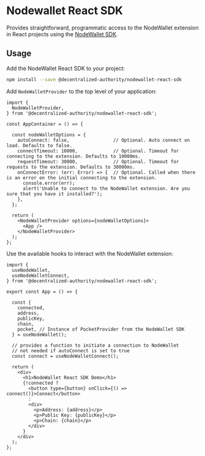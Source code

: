 # Nodewallet React SDK
Provides straightforward, programmatic access to the NodeWallet extension in React projects using the [NodeWallet SDK](https://github.com/decentralized-authority/nodewallet/tree/master/packages/sdk).

## Usage
Add the NodeWallet React SDK to your project:
```sh
npm install --save @decentralized-authority/nodewallet-react-sdk
```
Add `NodeWalletProvider` to the top level of your application:
```tsx
import {
  NodeWalletProvider,
} from '@decentralized-authority/nodewallet-react-sdk';

const AppContainer = () => {
  
  const nodeWalletOptions = {
    autoConnect: false,                // Optional. Auto connect on load. Defaults to false.
    connectTimeout: 10000,             // Optional. Timeout for connecting to the extension. Defaults to 10000ms.
    requestTimeout: 30000,             // Optional. Timeout for requests to the extension. Defaults to 30000ms.
    onConnectError: (err: Error) => {  // Optional. Called when there is an error on the initial connecting to the extension.
      console.error(err);
      alert('Unable to connect to the NodeWallet extension. Are you sure that you have it installed?');
    },
  };
  
  return (
    <NodeWalletProvider options={nodeWalletOptions}>
      <App />
    </NodeWalletProvider>
  );
};
```

Use the available hooks to interact with the NodeWallet extension:
```tsx
import {
  useNodeWallet,
  useNodeWalletConnect,
} from '@decentralized-authority/nodewallet-react-sdk';

export const App = () => {

  const {
    connected,
    address,
    publicKey,
    chain,
    pocket, // Instance of PocketProvider from the NodeWallet SDK
  } = useNodeWallet();

  // provides a function to initiate a connection to NodeWallet
  // not needed if autoConnect is set to true
  const connect = useNodeWalletConnect();
  
  return (
    <div>
      <h1>NodeWallet React SDK Demo</h1>
      {!connected ?
        <button type={button} onClick={() => connect()}>Connect</button>
        :
        <div>
          <p>Address: {address}</p>
          <p>Public Key: {publicKey}</p>
          <p>Chain: {chain}</p>
        </div>
      }
    </div>
  );
};
```
